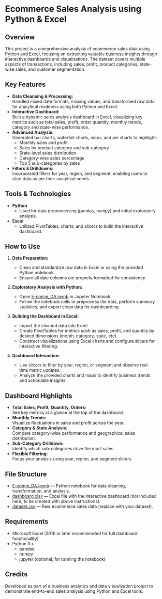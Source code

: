 # Ecommerce Sales Analysis using Python & Excel

## Overview

This project is a comprehensive analysis of ecommerce sales data using Python and Excel, focusing on extracting valuable business insights through interactive dashboards and visualizations. The dataset covers multiple aspects of transactions, including sales, profit, product categories, state-wise sales, and customer segmentation.

## Key Features

- **Data Cleansing & Processing:**  
    Handled mixed date formats, missing values, and transformed raw data for analytical readiness using both Python and Excel.
- **Interactive Dashboard:**  
    Built a dynamic sales analysis dashboard in Excel, visualizing key metrics such as total sales, profit, order quantity, monthly trends, category and state-wise performance.
- **Advanced Analysis:**  
    Generated bar charts, waterfall charts, maps, and pie charts to highlight:
    - Monthly sales and profit
    - Sales by product category and sub-category
    - State-level sales distribution
    - Category-wise sales percentage
    - Top 5 sub-categories by sales
- **Filters & Drilldowns:**  
    Incorporated filters for year, region, and segment, enabling users to slice data as per their analytical needs.

## Tools & Technologies

- **Python**  
    - Used for data preprocessing (pandas, numpy) and initial exploratory analysis.
- **Excel**  
    - Utilized PivotTables, charts, and slicers to build the interactive dashboard.

## How to Use

1. **Data Preparation:**  
    - Clean and standardize raw data in Excel or using the provided Python notebook.
    - Ensure all date columns are properly formatted for consistency.

2. **Exploratory Analysis with Python:**  
    - Open [E-comm_DA.ipynb](https://github.com/kpoornasai121/E-Commerce-Sales-Analysis/blob/main/E-comm_DA.ipynb) in Jupyter Notebook.
    - Follow the notebook cells to preprocess the data, perform summary statistics, and export clean data for dashboarding.

3. **Building the Dashboard in Excel:**  
    - Import the cleaned data into Excel.
    - Create PivotTables for metrics such as sales, profit, and quantity by desired dimensions (month, category, state, etc).
    - Construct visualizations using Excel charts and configure slicers for interactive filtering.

4. **Dashboard Interaction:**  
    - Use slicers to filter by year, region, or segment and observe real-time metric updates.
    - Analyze the provided charts and maps to identify business trends and actionable insights.

## Dashboard Highlights

- **Total Sales, Profit, Quantity, Orders:**  
    See key metrics at a glance at the top of the dashboard.
- **Monthly Trends:**  
    Visualize fluctuations in sales and profit across the year.
- **Category & State Analysis:**  
    Compare category-wise performance and geographical sales distribution.
- **Sub-Category Drilldown:**  
    Identify which sub-categories drive the most sales.
- **Flexible Filtering:**  
    Focus your analysis using year, region, and segment slicers.

## File Structure

- [E-comm_DA.ipynb](https://github.com/kpoornasai121/E-Commerce-Sales-Analysis/blob/main/E-comm_DA.ipynb) — Python notebook for data cleaning, transformation, and analysis.
- [dashboard.xlsx](https://github.com/kpoornasai121/E-Commerce-Sales-Analysis/blob/main/DashBoard.xlsx) — Excel file with the interactive dashboard (not included here, to be created with above instructions).
- [dataset.csv](https://github.com/kpoornasai121/E-Commerce-Sales-Analysis/blob/main/dataset.csv) — Raw ecommerce sales data (replace with your dataset).

## Requirements

- Microsoft Excel (2016 or later recommended for full dashboard functionality)
- Python 3.x
    - pandas
    - numpy
    - jupyter (optional, for running the notebook)

## Credits

Developed as part of a business analytics and data visualization project to demonstrate end-to-end sales analysis using Python and Excel tools.
